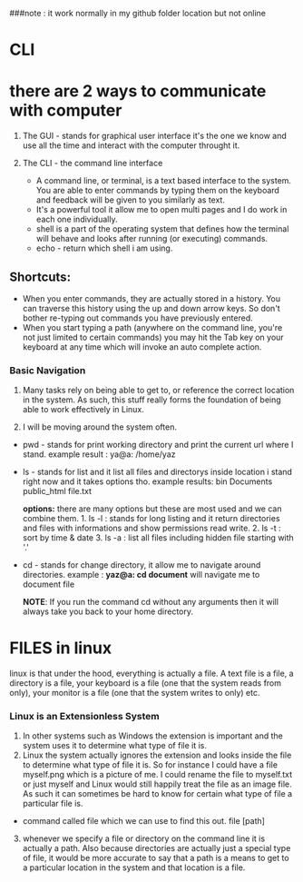  ###note : it work normally in my github folder location but not online     
  
# CLI
# there are 2 ways to communicate with computer
  1. The GUI - stands for graphical user interface
     it's the one we know and use all the time and interact with the computer throught it.
  
  2. The CLI - the command line interface
     * A command line, or terminal, is a text based interface to the system. You are able to enter commands by typing them on the keyboard and 
       feedback will be given to you similarly as text.
     * It's a powerful tool it allow me to open multi pages and I do work in each one individually.
     * shell is a part of the operating system that defines how the terminal will behave and looks after running (or executing) commands.
     * echo - return which shell i am using.
   
##  Shortcuts:
   * When you enter commands, they are actually stored in a history. You can traverse this history using the up and down arrow keys. So don't bother re-typing out commands you   have previously entered.
   * When you start typing a path (anywhere on the command line, you're not just limited to certain commands) you may hit the Tab key on your keyboard at any time which will  invoke an auto complete action.
   
### Basic Navigation
   1. Many tasks rely on being able to get to, or reference the correct location in the system. As such, this stuff really forms the foundation of being able to work effectively in Linux.
   
   2. I will be moving around the system often.
     
  * pwd - stands for print working directory and print the current url where I stand.
     example result : ya@a: /home/yaz
  
  * ls - stands for list and it list all files and directorys inside location i stand right now and it takes options tho.
      example results:   bin   Documents  public_html    file.txt
       
      **options:**
        there are many options but these are most used and we can combine them.
        1. ls -l : stands for long listing and it return directories and files with informations and show permissions read write.
        2. ls -t : sort by time & date
        3. ls -a : list all files including hidden file starting with '.'
  
  * cd - stands for change directory, it allow me to navigate around directories.
       example : **yaz@a: cd document** will navigate me to document file
       
       **NOTE**: If you run the command cd without any arguments then it will always take you back to your home directory.


# FILES in linux
  linux is that under the hood, everything is actually a file. A text file is a file, a directory is a file, your keyboard is a file (one that the system reads from only), your monitor is a file (one that the system writes to only) etc.
  
### Linux is an Extensionless System
  1. In other systems such as Windows the extension is important and the system uses it to determine what type of file it is.
  2. Linux the system actually ignores the extension and looks inside the file to determine what type of file it is. So for instance I could have a file myself.png which is a picture of me. I could rename the file to myself.txt or just myself and Linux would still happily treat the file as an image file. As such it can sometimes be hard to know for certain what type of file a particular file is.
   * command called file which we can use to find this out.
         file [path]
   3. whenever we specify a file or directory on the command line it is actually a path. Also because directories are actually just a special type of file, it would be more accurate to say that a path is a means to get to a particular location in the system and that location is a file.
      
     
   
